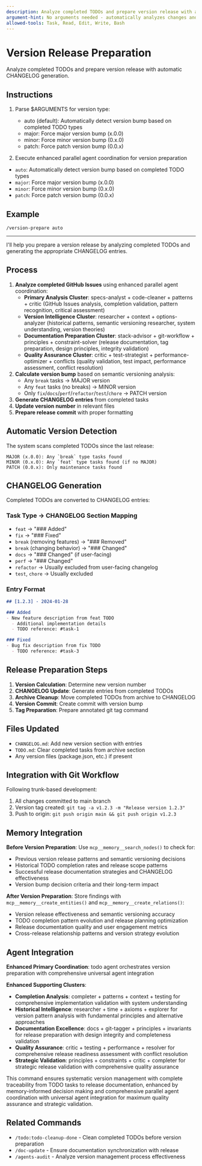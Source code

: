 ```yaml
---
description: Analyze completed TODOs and prepare version release with automatic CHANGELOG generation.
argument-hint: No arguments needed - automatically analyzes changes and determines version.
allowed-tools: Task, Read, Edit, Write, Bash
---
```


# Version Release Preparation

Analyze completed TODOs and prepare version release with automatic CHANGELOG generation.

## Instructions

1. Parse $ARGUMENTS for version type:
   - auto (default): Automatically detect version bump based on completed TODO types
   - major: Force major version bump (x.0.0)
   - minor: Force minor version bump (0.x.0)
   - patch: Force patch version bump (0.0.x)

2. Execute enhanced parallel agent coordination for version preparation
- `auto`: Automatically detect version bump based on completed TODO types
- `major`: Force major version bump (x.0.0)
- `minor`: Force minor version bump (0.x.0)  
- `patch`: Force patch version bump (0.0.x)

## Example
```
/version-prepare auto
```

---

I'll help you prepare a version release by analyzing completed TODOs and generating the appropriate CHANGELOG entries.

## Process

1. **Analyze completed GitHub Issues** using enhanced parallel agent coordination:
   - **Primary Analysis Cluster**: specs-analyst + code-cleaner + patterns + critic (GitHub Issues analysis, completion validation, pattern recognition, critical assessment)
   - **Version Intelligence Cluster**: researcher + context + options-analyzer (historical patterns, semantic versioning researcher, system understanding, version theories)
   - **Documentation Preparation Cluster**: stack-advisor + git-workflow + principles + constraint-solver (release documentation, tag preparation, design principles, integrity validation)
   - **Quality Assurance Cluster**: critic + test-strategist + performance-optimizer + conflicts (quality validation, test impact, performance assessment, conflict resolution)
2. **Calculate version bump** based on semantic versioning analysis:
   - Any `break` tasks → MAJOR version
   - Any `feat` tasks (no breaks) → MINOR version
   - Only `fix`/`docs`/`perf`/`refactor`/`test`/`chore` → PATCH version
3. **Generate CHANGELOG entries** from completed tasks
4. **Update version number** in relevant files
5. **Prepare release commit** with proper formatting

## Automatic Version Detection

The system scans completed TODOs since the last release:

```
MAJOR (x.0.0): Any `break` type tasks found
MINOR (0.x.0): Any `feat` type tasks found (if no MAJOR)
PATCH (0.0.x): Only maintenance tasks found
```

## CHANGELOG Generation

Completed TODOs are converted to CHANGELOG entries:

### Task Type → CHANGELOG Section Mapping
- `feat` → "### Added"
- `fix` → "### Fixed"
- `break` (removing features) → "### Removed"
- `break` (changing behavior) → "### Changed"
- `docs` → "### Changed" (if user-facing)
- `perf` → "### Changed"
- `refactor` → Usually excluded from user-facing changelog
- `test`, `chore` → Usually excluded

### Entry Format
```markdown
## [1.2.3] - 2024-01-28

### Added
- New feature description from feat TODO
  - Additional implementation details
  - TODO reference: #task-1

### Fixed  
- Bug fix description from fix TODO
  - TODO reference: #task-3
```

## Release Preparation Steps

1. **Version Calculation**: Determine new version number
2. **CHANGELOG Update**: Generate entries from completed TODOs
3. **Archive Cleanup**: Move completed TODOs from archive to CHANGELOG
4. **Version Commit**: Create commit with version bump
5. **Tag Preparation**: Prepare annotated git tag command

## Files Updated

- `CHANGELOG.md`: Add new version section with entries
- `TODO.md`: Clear completed tasks from archive section
- Any version files (package.json, etc.) if present

## Integration with Git Workflow

Following trunk-based development:
1. All changes committed to main branch
2. Version tag created: `git tag -a v1.2.3 -m "Release version 1.2.3"`
3. Push to origin: `git push origin main && git push origin v1.2.3`

## Memory Integration

**Before Version Preparation**: Use `mcp__memory__search_nodes()` to check for:
- Previous version release patterns and semantic versioning decisions
- Historical TODO completion rates and release scope patterns
- Successful release documentation strategies and CHANGELOG effectiveness
- Version bump decision criteria and their long-term impact

**After Version Preparation**: Store findings with `mcp__memory__create_entities()` and `mcp__memory__create_relations()`:
- Version release effectiveness and semantic versioning accuracy
- TODO completion pattern evolution and release planning optimization
- Release documentation quality and user engagement metrics
- Cross-release relationship patterns and version strategy evolution

## Agent Integration

**Enhanced Primary Coordination**: todo agent orchestrates version preparation with comprehensive universal agent integration

**Enhanced Supporting Clusters**:
- **Completion Analysis**: completer + patterns + context + testing for comprehensive implementation validation with system understanding
- **Historical Intelligence**: researcher + time + axioms + explorer for version pattern analysis with fundamental principles and alternative approaches
- **Documentation Excellence**: docs + git-tagger + principles + invariants for release preparation with design integrity and completeness validation
- **Quality Assurance**: critic + testing + performance + resolver for comprehensive release readiness assessment with conflict resolution
- **Strategic Validation**: principles + constraints + critic + completer for strategic release validation with comprehensive quality assurance

This command ensures systematic version management with complete traceability from TODO tasks to release documentation, enhanced by memory-informed decision making and comprehensive parallel agent coordination with universal agent integration for maximum quality assurance and strategic validation.

## Related Commands

- `/todo:todo-cleanup-done` - Clean completed TODOs before version preparation
- `/doc-update` - Ensure documentation synchronization with release
- `/agents-audit` - Analyze version management process effectiveness